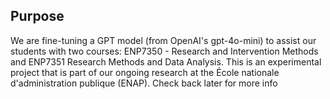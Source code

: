 ## Purpose
We are fine-tuning a GPT model (from OpenAI's gpt-4o-mini) to assist our students with two courses: ENP7350 - Research and Intervention Methods and ENP7351 Research Methods and Data Analysis. This is an experimental project that is part of our ongoing research at the École nationale d'administration publique (ENAP). Check back later for more info

